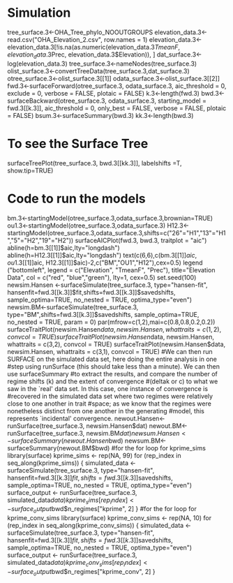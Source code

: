 # Simulation
 tree_surface.3<-OHA_Tree_phylo_NOOUTGROUPS
elevation_data.3<-read.csv("OHA_Elevation_2.csv", row.names = 1)
elevation_data.3<-elevation_data.3[!is.na(as.numeric(elevation_data.3$TmeanF,elevation_data.3$Prec, elevation_data.3$Elevation)), ]
 dat_surface.3<-log(elevation_data.3)
 tree_surface.3<-nameNodes(tree_surface.3)
 olist_surface.3<-convertTreeData(tree_surface.3,dat_surface.3)
 otree_surface.3<-olist_surface.3[[1]]
 odata_surface.3<-olist_surface.3[[2]]
 fwd.3<-surfaceForward(otree_surface.3, odata_surface.3, aic_threshold = 0, exclude = 0, verbose = FALSE, plotaic = FALSE)
 k.3<-length(fwd.3)
  bwd.3<-surfaceBackward(otree_surface.3, odata_surface.3, starting_model = fwd.3[[k.3]], aic_threshold = 0, only_best = FALSE, verbose = FALSE, plotaic = FALSE)
 bsum.3<-surfaceSummary(bwd.3)
 kk.3<-length(bwd.3)
 # To see the Surface Tree
 surfaceTreePlot(tree_surface.3, bwd.3[[kk.3]], labelshifts =T, show.tip=TRUE)
 # Code to run the models
 bm.3<-startingModel(otree_surface.3,odata_surface.3,brownian=TRUE)
 ou1.3<-startingModel(otree_surface.3,odata_surface.3)
 H12.3<-startingModel(otree_surface.3,odata_surface.3,shifts=c("26"="H1","13"="H1","5"="H2","19"="H2"))
 surfaceAICPlot(fwd.3, bwd.3, traitplot = "aic")
 abline(h=bm.3[[1]]$aic,lty="longdash")
 abline(h=H12.3[[1]]$aic,lty="longdash")
 text(c(6,6),c(bm.3[[1]]$aic, ou1.3[[1]]$aic, H12.3[[1]]$aic)-2,c("BM","OU1","H12"),cex=0.5)
 legend ("bottomleft", legend = c("Elevation", "TmeanF", "Prec"), title="Elevation Data", col = c("red", "blue","green"), lty=1, cex=0.5)
set.seed(100)
newsim.Hansen <-surfaceSimulate(tree_surface.3, type="hansen-fit", hansenfit=fwd.3[[k.3]]$fit,shifts=fwd.3[[k.3]]$savedshifts, sample_optima=TRUE, no_nested = TRUE, optima_type="even")
newsim.BM<-surfaceSimulate(tree_surface.3, type="BM",shifts=fwd.3[[k.3]]$savedshifts, sample_optima=TRUE, no_nested = TRUE, param = 0)
 par(mfrow=c(1,2),mai=c(0.8,0.8,0.2,0.2))
 surfaceTraitPlot(newsim.Hansen$data, newsim.Hansen, whattraits = c(1,2), convcol = TRUE)
surfaceTraitPlot(newsim.Hansen$data, newsim.Hansen, whattraits = c(3,2), convcol = TRUE)
surfaceTraitPlot(newsim.Hansen$data, newsim.Hansen, whattraits = c(3,1), convcol = TRUE)
#We can then run SURFACE on the simulated data set, here doing the entire analysis in one
#step using runSurface (this should take less than a minute). We can then use surfaceSummary
#to extract the results, and compare the number of regime shifts (k) and the extent of convergence
#(deltak or c) to what we saw in the `real' data set. In this case, one instance of convergence is
#recovered in the simulated data set where two regimes were relatively close to one another in trait
#space; as we know that the regimes were nonetheless distinct from one another in the generating
#model, this represents `incidental' convergence.
newout.Hansen<-runSurface(tree_surface.3, newsim.Hansen$dat)
newout.BM<-runSurface(tree_surface.3, newsim.BM$dat)
newsum.Hansen<-surfaceSummary(newout.Hansen$bwd)
newsum.BM<-surfaceSummary(newout.BM$bwd)
#for the for loop for kprime_sims
library(surface)
kprime_sims <- rep(NA, 99)
for (rep_index in seq_along(kprime_sims)) {
    simulated_data <- surfaceSimulate(tree_surface.3, type="hansen-fit", hansenfit=fwd.3[[k.3]]$fit,shifts=fwd.3[[k.3]]$savedshifts,  sample_optima=TRUE, no_nested = TRUE, optima_type="even")
    surface_output <- runSurface(tree_surface.3, simulated_data$data)
    kprime_sims[rep_index] <- surface_output$bwd$n_regimes["kprime", 2]
}
#for the for  loop for kprime_conv_sims 
library(surface)
kprime_conv_sims <- rep(NA, 10)
for (rep_index in seq_along(kprime_conv_sims)) {
    simulated_data <- surfaceSimulate(tree_surface.3, type="hansen-fit", hansenfit=fwd.3[[k.3]]$fit,shifts=fwd.3[[k.3]]$savedshifts,  sample_optima=TRUE, no_nested = TRUE, optima_type="even")
    surface_output <- runSurface(tree_surface.3, simulated_data$data)
    kprime_conv_sims[rep_index] <- surface_output$bwd$n_regimes["kprime_conv", 2]
}
